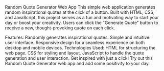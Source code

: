 Random Quote Generator Web App
This simple web application generates random inspirational quotes at the click of a button. Built with HTML, CSS, and JavaScript, this project serves as a fun and motivating way to start your day or boost your creativity. Users can click the "Generate Quote" button to receive a new, thought-provoking quote on each click.

Features:
Randomly generates inspirational quotes.
Simple and intuitive user interface.
Responsive design for a seamless experience on both desktop and mobile devices.
Technologies Used:
HTML for structuring the web page.
CSS for styling and layout.
JavaScript to handle the quote generation and user interaction.
Get inspired with just a click! Try out this Random Quote Generator web app and add some positivity to your day.